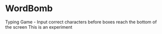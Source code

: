 # WordBomb
Typing Game - Input correct characters before boxes reach the bottom of the screen
This is an experiment 

